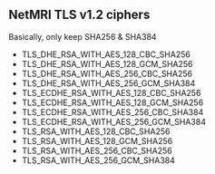 ## NetMRI TLS v1.2 ciphers
Basically, only keep SHA256 & SHA384

* TLS_DHE_RSA_WITH_AES_128_CBC_SHA256
* TLS_DHE_RSA_WITH_AES_128_GCM_SHA256
* TLS_DHE_RSA_WITH_AES_256_CBC_SHA256
* TLS_DHE_RSA_WITH_AES_256_GCM_SHA384
* TLS_ECDHE_RSA_WITH_AES_128_CBC_SHA256
* TLS_ECDHE_RSA_WITH_AES_128_GCM_SHA256
* TLS_ECDHE_RSA_WITH_AES_256_CBC_SHA384
* TLS_ECDHE_RSA_WITH_AES_256_GCM_SHA384
* TLS_RSA_WITH_AES_128_CBC_SHA256
* TLS_RSA_WITH_AES_128_GCM_SHA256
* TLS_RSA_WITH_AES_256_CBC_SHA256
* TLS_RSA_WITH_AES_256_GCM_SHA384
